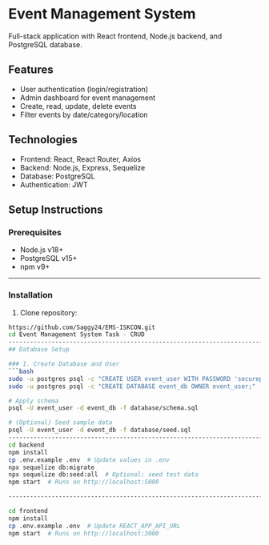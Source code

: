 # Event Management System

Full-stack application with React frontend, Node.js backend, and PostgreSQL database.

## Features
- User authentication (login/registration)
- Admin dashboard for event management
- Create, read, update, delete events
- Filter events by date/category/location

## Technologies
- Frontend: React, React Router, Axios
- Backend: Node.js, Express, Sequelize
- Database: PostgreSQL
- Authentication: JWT

## Setup Instructions

### Prerequisites
- Node.js v18+
- PostgreSQL v15+
- npm v9+
-------------------------------------------------------------------------------------
### Installation

1. Clone repository:
```bash
https://github.com/Saggy24/EMS-ISKCON.git
cd Event Management System Task - CRUD
---------------------------------------------------------------------------------------
## Database Setup

### 1. Create Database and User
```bash
sudo -u postgres psql -c "CREATE USER event_user WITH PASSWORD 'securepassword';"
sudo -u postgres psql -c "CREATE DATABASE event_db OWNER event_user;"

# Apply schema
psql -U event_user -d event_db -f database/schema.sql

# (Optional) Seed sample data
psql -U event_user -d event_db -f database/seed.sql
----------------------------------------------------------------------------------------
cd backend
npm install
cp .env.example .env  # Update values in .env
npx sequelize db:migrate
npx sequelize db:seed:all  # Optional: seed test data
npm start  # Runs on http://localhost:5000

----------------------------------------------------------------------------------------

cd frontend
npm install
cp .env.example .env  # Update REACT_APP_API_URL
npm start  # Runs on http://localhost:3000
